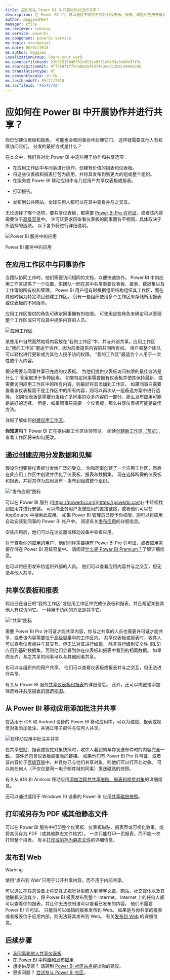 ```yaml
---
title: 应如何在 Power BI 中开展协作并进行共享？
description: 在 Power BI 中，可以通过不同的方式针对仪表板、报表、磁贴和应用开展协作并进行共享。 每种方法都各有千秋。
author: maggiesMSFT
manager: kfile
ms.reviewer: lukaszp
ms.service: powerbi
ms.component: powerbi-service
ms.topic: conceptual
ms.date: 08/02/2018
ms.author: maggies
LocalizationGroup: Share your work
ms.openlocfilehash: 22d32315040352e013ae8331e9433a9e60e97f5c
ms.sourcegitcommit: 0ff358f1ff87e88daf837443ecd1398ca949d2b6
ms.translationtype: HT
ms.contentlocale: zh-CN
ms.lasthandoff: 09/21/2018
ms.locfileid: "46545742"
---
```

# <a name="how-should-i-collaborate-and-share-in-power-bi"></a>应如何在 Power BI 中开展协作并进行共享？

你已创建仪表板和报表。 可能也会和同事协作处理它们。 这样就需要其他人有权限访问它们。 分发的最好方式是什么？

在本文中，我们将对比 Power BI 中这些用于协作和共享选项： 

* 在应用工作区中与同事进行协作，创建有价值的报表和仪表板。
* 将这些仪表板和报表打包为应用，并将其发布到到更大的组或整个组织。
* 在服务或 Power BI 移动应用中与几位用户共享仪表板或报表。
- 打印报告。
* 发布到公共网站，全球任何人都可以在其中查看并与之交互。

无论选择了哪个选项，要共享仪表板，都需要 [Power BI Pro 许可证](service-free-vs-pro.md)，或者该内容需要位于[高级容量](service-premium.md)中。 许可证要求因查看仪表板的同事而各不相同，具体取决于所选择的选项。 以下各节将进行详细说明。 

![Power BI 服务中的应用](media/service-how-to-collaborate-distribute-dashboards-reports/power-bi-apps-home-blog.png)

Power BI 服务中的应用

## <a name="collaborate-with-coworkers-in-an-app-workspace"></a>在应用工作区中与同事协作

当团队协同工作时，他们需要访问相同的文档，以便快速协作。 Power BI 中的应用工作区提供了一个位置，供团队一同在其中共享重要仪表板、报表、数据集以及工作簿的所有权和管理。 Power BI 用户组有时根据组织结构组织其工作区，而在其他时候为特定项目创建工作区。 仍有一些组织使用多个工作区来存储所用报表或仪表板的不同版本。 

应用工作区提供的角色可确定同事拥有的权限。 可使用这些角色来确定可以管理整个工作区或只可向其中提供内容的人员。

![应用工作区](media/service-how-to-collaborate-distribute-dashboards-reports/power-bi-apps-workspaces.png)

某些用户自然而然地将内容放在“我的工作区”中，并与外部共享。应用工作区比“我的工作区”更适于协作，因为前者提供内容的共同所有权。 用户和整个团队可以轻松进行更新或为其他人授予访问权限。 “我的工作区”最适合个人用于一次性或个人内容。

假设需要与同事共享已完成的仪表板。 为他们提供仪表板访问权限的最佳方法是什么？ 答案取决于多种因素。 如果特定同事需要拥有仪表板并使其保持最新，或需要访问应用工作区中的所有内容，则最好将其添加到工作区。 如果同事只需要查看该仪表板而不是工作区中的所有内容，则可以再次从一组备选方案中进行选择。 如果仪表板是需要分发给许多同事的众多内容的一部分，那么发布应用可能是最好的选择。 但是，如果同事只需要一个仪表板，那么共享仪表板可能是最佳方法。 

详细了解如何[创建应用工作区](service-create-workspaces.md)。

**你知道吗？** Power BI 正在提供新工作区体验预览。 阅读[创建新工作区（预览）](service-create-the-new-workspaces.md)，查看工作区将来如何更改。 

## <a name="distribute-data-and-insights-by-creating-an-app"></a>通过创建应用分发数据和见解

假设你想要将仪表板分发给广泛的受众。 你和同事创建了一个应用工作区，然后在此应用工作区中创建并优化了仪表板、报表和数据集。 现在选择所需的仪表板和报表，并将其作为应用发布 - 发布到组或整个组织。 

![“发布应用”图标](media/service-how-to-collaborate-distribute-dashboards-reports/power-bi-app-publish-600.png)

可以在 Power BI 服务 ([https://powerbi.com](https://powerbi.com)) 中轻松找到应用并进行安装。 可以向业务用户发送应用的直接链接，或者他们可以在 AppSource 中搜索此应用。 如果 Power BI 管理员已授予你权限，则可以将应用自动安装到同事的 Power BI 帐户中。 阅读有关[发布应用](consumer/end-user-create-apps.md)的详细信息。 

安装应用后，他们可以在浏览器或移动设备中查看应用。

对于查看你的应用的用户，他们同样需要拥有 Power BI Pro 许可证，或者应用需要存储在 Power BI 高级容量中。 请阅读[什么是 Power BI Premium？](service-premium.md)了解详细信息。

也可以将应用发布给组织外部的人员。 他们可以查看应用内容并与之交互，但无法与他人共享。

## <a name="share-dashboards-and-reports"></a>共享仪表板和报表
假设已在自己的“我的工作区”或应用工作区中完成仪表板和报表，并且希望某些其他人有权访问它。 一种用于访问的方法是共享它。 

![“共享”图标](media/service-how-to-collaborate-distribute-dashboards-reports/power-bi-share-in-situ.png)

需要 Power BI Pro 许可证才能共享内容，你与之共享的人员也需要许可证才能共享，或者该内容需要位于[高级容量](service-premium.md)中的工作区内。 共享仪表板或报表时，收件人可以查看仪表板并与其交互，但无法对其进行编辑。 除非将行级别安全性 (RLS) 应用到基础数据集，否则他们会看到你在仪表板和报表中看到的相同数据。 如果你允许，与之共享的同事可以与其他同事共享。 

也可以与组织外的用户共享。 他们可以查看仪表板或报表并与之交互，但无法进行共享。 

有关从 Power BI 服务[共享仪表板和报表](service-share-dashboards.md)的详细信息。 此外，还可以向链接添加筛选器并[共享报表的筛选视图](service-share-reports.md)。

## <a name="annotate-and-share-from-the-power-bi-mobile-apps"></a>从 Power BI 移动应用添加批注并共享
在适用于 iOS 和 Android 设备的 Power BI 移动应用中，可以为磁贴、报表或视觉对象添加批注，并通过电子邮件与任何人共享。 

![在移动应用中批注并共享](media/service-how-to-collaborate-distribute-dashboards-reports/power-bi-iphone-annotate.png)

在共享磁贴、报表或视觉对象快照时，收件人看到的与你发送邮件时的内容完全一致。 邮件还包含仪表板或报表的链接。 如果他们有 Power BI Pro 许可证，或者该内容位于[高级容量](service-premium.md)中，并且你已与他们共享对象，则他们可以打开此对象。 可以向任何人（不仅仅是同一电子邮件域的同事）发送磁贴的快照。

有关从 iOS 和 Android 移动应用[添加注释并共享磁贴、报表和视觉对象](consumer/mobile/mobile-annotate-and-share-a-tile-from-the-mobile-apps.md)的详细信息。

还可以通过适用于 Windows 10 设备的 Power BI 应用[共享磁贴快照](consumer/mobile/mobile-windows-10-phone-app-get-started.md)。

## <a name="print-or-save-as-pdf-or-other-static-file"></a>打印或另存为 PDF 或其他静态文件
可以在 Power BI 服务中打印整个仪表板、仪表板磁贴、报表页或可视化效果，或将其另存为 PDF（或其他静态文件格式）。 一次只能打印一页报表，而不能一次打印整个报表。 有关[打印或另存为静态文件](consumer/end-user-print.md)的详细信息。

## <a name="publish-to-the-web"></a>发布到 Web

> [!WARNING]
> 使用“发布到 Web”只用于公开共享内容，而不用于内部共享。

可以通过在任意设备上将交互式视觉对象嵌入到博客文章、网站、社交媒体以及其他联机交流媒介，将 Power BI 报表发布到整个 Internet。 Internet 上的任何人都可以查看你的报表，并且你无法控制谁可以查看已发布的内容。 他们不需要 Power BI 许可证。 只能将可以编辑的报表发布到 Web。 如果是与你共享的报表或者报表位于应用内部，则无法将其发布到 Web。 有关[发布到 Web](service-publish-to-web.md) 的详细信息。

## <a name="next-steps"></a>后续步骤
* [与同事和他人共享仪表板](service-share-dashboards.md)
* [在 Power BI 中构建和发布应用](consumer/end-user-create-apps.md)
* 想提供反馈？ 请转到 [Power BI 社区站点](https://community.powerbi.com/)提出你的建议。
* 更多问题？ [尝试参与 Power BI 社区](http://community.powerbi.com/)。


